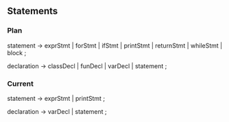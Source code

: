 ## Statements

### Plan
statement      → exprStmt
               | forStmt
               | ifStmt
               | printStmt
               | returnStmt
               | whileStmt
               | block ;

declaration    → classDecl
               | funDecl
               | varDecl
               | statement ;

### Current
statement      → exprStmt
               | printStmt ;

declaration    → varDecl
               | statement ;